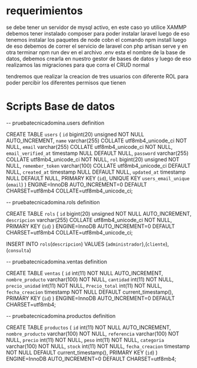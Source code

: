 <h1>requerimientos</h1>
se debe tener un servidor de mysql activo, en este caso yo utilice XAMMP
debemos tener instalado composer para poder instalar laravel
luego de eso tenemos instalar los paquetes de node cobn el comando npm install
luego de eso debemos de correr el servicio de laravel con php artisan serve y en otra terminar npm run dev 
en el archivo .env esta el nombre de la base de datos, debemos crearla en nuestro gestor de bases de datos y luego de eso realizamos las migraciones para que corra el CRUD normal

tendremos que realizar la creacion de tres usuarios con diferente ROL  para poder percibir los diferentes permisos que tienen 




<h1>Scripts Base de datos</h1>

-- pruebatecnicadomina.users definition

CREATE TABLE `users` (
  `id` bigint(20) unsigned NOT NULL AUTO_INCREMENT,
  `name` varchar(255) COLLATE utf8mb4_unicode_ci NOT NULL,
  `email` varchar(255) COLLATE utf8mb4_unicode_ci NOT NULL,
  `email_verified_at` timestamp NULL DEFAULT NULL,
  `password` varchar(255) COLLATE utf8mb4_unicode_ci NOT NULL,
  `rol` bigint(20) unsigned NOT NULL,
  `remember_token` varchar(100) COLLATE utf8mb4_unicode_ci DEFAULT NULL,
  `created_at` timestamp NULL DEFAULT NULL,
  `updated_at` timestamp NULL DEFAULT NULL,
  PRIMARY KEY (`id`),
  UNIQUE KEY `users_email_unique` (`email`)
) ENGINE=InnoDB AUTO_INCREMENT=0 DEFAULT CHARSET=utf8mb4 COLLATE=utf8mb4_unicode_ci;

-- pruebatecnicadomina.rols definition

CREATE TABLE `rols` (
  `id` bigint(20) unsigned NOT NULL AUTO_INCREMENT,
  `descripcion` varchar(255) COLLATE utf8mb4_unicode_ci NOT NULL,
  PRIMARY KEY (`id`)
) ENGINE=InnoDB AUTO_INCREMENT=0 DEFAULT CHARSET=utf8mb4 COLLATE=utf8mb4_unicode_ci;

INSERT INTO `rols`(`descripcion`) VALUES (`administrador`),(`cliente`),(`consulta`)

-- pruebatecnicadomina.ventas definition

CREATE TABLE `ventas` (
  `id` int(11) NOT NULL AUTO_INCREMENT,
  `nombre_producto` varchar(100) NOT NULL,
  `cantidad` int(11) NOT NULL,
  `precio_unidad` int(11) NOT NULL,
  `Precio_total` int(11) NOT NULL,
  `fecha_creacion` timestamp NOT NULL DEFAULT current_timestamp(),
  PRIMARY KEY (`id`)
) ENGINE=InnoDB AUTO_INCREMENT=0 DEFAULT CHARSET=utf8mb4;

-- pruebatecnicadomina.productos definition

CREATE TABLE `productos` (
  `id` int(11) NOT NULL AUTO_INCREMENT,
  `nombre_producto` varchar(100) NOT NULL,
  `referencia` varchar(100) NOT NULL,
  `precio` int(11) NOT NULL,
  `peso` int(11) NOT NULL,
  `categoria` varchar(100) NOT NULL,
  `stock` int(11) NOT NULL,
  `fecha_creacion` timestamp NOT NULL DEFAULT current_timestamp(),
  PRIMARY KEY (`id`)
) ENGINE=InnoDB AUTO_INCREMENT=0 DEFAULT CHARSET=utf8mb4;